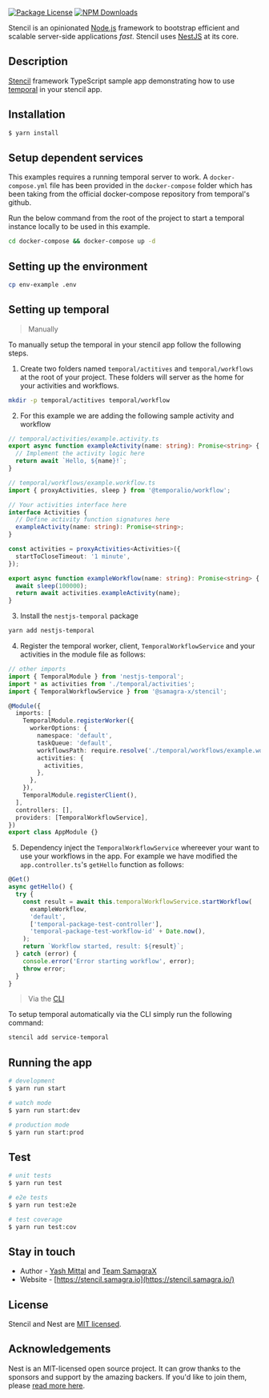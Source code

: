 <p align="left">
  <a href="https://www.npmjs.com/~nestjscore" target="_blank"><img src="https://img.shields.io/npm/l/@nestjs/core.svg" alt="Package License" /></a>
  <a href="https://www.npmjs.com/~nestjscore" target="_blank"><img src="https://img.shields.io/npm/dm/@samagra-x/stencil.svg" alt="NPM Downloads" /></a>
</p>
<p align="left">Stencil is an opinionated <a href="http://nodejs.org" target="_blank">Node.js</a> framework to bootstrap efficient and scalable server-side applications <em>fast</em>. Stencil uses <a href="https://nestjs.com" target="_blank"> NestJS</a> at its core.</p>

## Description

[Stencil](https://github.com/SamagraX-stencil/stencil) framework TypeScript sample app demonstrating how to use [temporal](https://temporal.io) in your stencil app.

## Installation

```bash
$ yarn install
```

## Setup dependent services

This examples requires a running temporal server to work. A `docker-compose.yml` file has been provided in the `docker-compose` folder which has been taking from the official docker-compose repository from temporal's github.

Run the below command from the root of the project to start a temporal instance locally to be used in this example.

```bash
cd docker-compose && docker-compose up -d
```

## Setting up the environment

```bash
cp env-example .env
```

## Setting up temporal

> Manually

To manually setup the temporal in your stencil app follow the following steps. 

1. Create two folders named `temporal/actitives` and `temporal/workflows` at the root of your project. These folders will server as the home for your activities and workflows.

```bash
mkdir -p temporal/actitives temporal/workflow
```

2. For this example we are adding the following sample activity and workflow

```typescript
// temporal/activities/example.activity.ts
export async function exampleActivity(name: string): Promise<string> {
  // Implement the activity logic here
  return await `Hello, ${name}!`;
}
```

```typescript
// temporal/workflows/example.workflow.ts
import { proxyActivities, sleep } from '@temporalio/workflow';

// Your activities interface here
interface Activities {
  // Define activity function signatures here
  exampleActivity(name: string): Promise<string>;
}

const activities = proxyActivities<Activities>({
  startToCloseTimeout: '1 minute',
});

export async function exampleWorkflow(name: string): Promise<string> {
  await sleep(100000);
  return await activities.exampleActivity(name);
}
```

3. Install the `nestjs-temporal` package
```bash
yarn add nestjs-temporal
```

4. Register the temporal worker, client, `TemporalWorkflowService` and your activities in the module file as follows:

```typescript
// other imports 
import { TemporalModule } from 'nestjs-temporal';
import * as activities from './temporal/activities';
import { TemporalWorkflowService } from '@samagra-x/stencil';

@Module({
  imports: [
    TemporalModule.registerWorker({
      workerOptions: {
        namespace: 'default',
        taskQueue: 'default',
        workflowsPath: require.resolve('./temporal/workflows/example.workflow'),
        activities: {
          activities,
        },
      },
    }),
    TemporalModule.registerClient(),
  ],
  controllers: [],
  providers: [TemporalWorkflowService],
})
export class AppModule {}
```

5. Dependency inject the `TemporalWorkflowService` whereever your want to use your workflows in the app. For example we have modified the `app.controller.ts`'s `getHello` function as follows:

```typescript
@Get()
async getHello() {
  try {
    const result = await this.temporalWorkflowService.startWorkflow(
      exampleWorkflow,
      'default',
      ['temporal-package-test-controller'],
      'temporal-package-test-workflow-id' + Date.now(),
    );
    return `Workflow started, result: ${result}`;
  } catch (error) {
    console.error('Error starting workflow', error);
    throw error;
  }
}
```

> Via the [CLI](https://github.com/SamagraX-stencil/stencil-cli)

To setup temporal automatically via the CLI simply run the following command:
```bash
stencil add service-temporal 
```

## Running the app

```bash
# development
$ yarn run start

# watch mode
$ yarn run start:dev

# production mode
$ yarn run start:prod
```

## Test

```bash
# unit tests
$ yarn run test

# e2e tests
$ yarn run test:e2e

# test coverage
$ yarn run test:cov
```

## Stay in touch

- Author - [Yash Mittal](https://techsavvyash.dev) and [Team SamagraX](https://github.com/Samagra-Development)
- Website - [https://stencil.samagra.io](https://stencil.samagra.io/)

## License

Stencil and Nest are [MIT licensed](LICENSE).

## Acknowledgements

Nest is an MIT-licensed open source project. It can grow thanks to the sponsors and support by the amazing backers. If you'd like to join them, please [read more here](https://docs.nestjs.com/support).